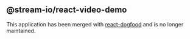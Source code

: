 ## @stream-io/react-video-demo

This application has been merged with [react-dogfood](../react-dogfood) and is no longer maintained.
